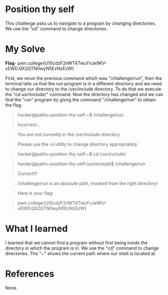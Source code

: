 # Position thy self
This challenge asks us to navigate to a program by changing directories. We use the "cd" command to change directories. 
# My Solve
**Flag**- pwn.college{U10cdzF2nWT4TwuYvJe9KV-xEWD.QX2QTN0wyN5EzNzEzW}

First, we rerun the previous command which was "/challenge/run", then the terminal tells us that the run program is in a different directory and we need to change our directory to the /usr/include directory. To do that we execute the "cd usr/include/" command. Now the directory has changed and we can find the "run" program by givng the command "/challenge/run" to obtain the flag.

>hacker@paths~position-thy-self:~$ /challenge/run

>Incorrect...

>You are not currently in the /usr/include directory.

>Please use the `cd` utility to change directory appropriately.

>hacker@paths~position-thy-self:~$ cd /usr/include/

>hacker@paths~position-thy-self:/usr/include$ /challenge/run

>Correct!!!

>/challenge/run is an absolute path, invoked from the right directory!

>Here is your flag:

>pwn.college{U10cdzF2nWT4TwuYvJe9KV-xEWD.QX2QTN0wyN5EzNzEzW}

# What I learned
I learned that we cannot find a program without first being inside the directory in which the program is in. We use the "cd" command to change directories. The "~" shows the current path where our shell is located at.

# References 
None.

